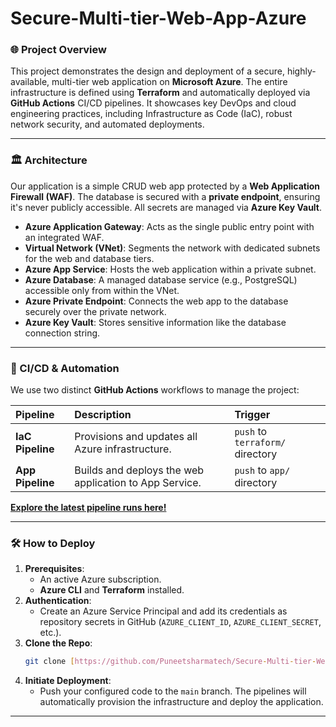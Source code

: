 # Secure-Multi-tier-Web-App-Azure

### 🌐 Project Overview

This project demonstrates the design and deployment of a secure, highly-available, multi-tier web application on **Microsoft Azure**. The entire infrastructure is defined using **Terraform** and automatically deployed via **GitHub Actions** CI/CD pipelines. It showcases key DevOps and cloud engineering practices, including Infrastructure as Code (IaC), robust network security, and automated deployments.

---

### 🏛️ Architecture

Our application is a simple CRUD web app protected by a **Web Application Firewall (WAF)**. The database is secured with a **private endpoint**, ensuring it's never publicly accessible. All secrets are managed via **Azure Key Vault**.


* **Azure Application Gateway**: Acts as the single public entry point with an integrated WAF.
* **Virtual Network (VNet)**: Segments the network with dedicated subnets for the web and database tiers.
* **Azure App Service**: Hosts the web application within a private subnet.
* **Azure Database**: A managed database service (e.g., PostgreSQL) accessible only from within the VNet.
* **Azure Private Endpoint**: Connects the web app to the database securely over the private network.
* **Azure Key Vault**: Stores sensitive information like the database connection string.

---

### 🚀 CI/CD & Automation

We use two distinct **GitHub Actions** workflows to manage the project:

| Pipeline | Description | Trigger |
| :--- | :--- | :--- |
| **IaC Pipeline** | Provisions and updates all Azure infrastructure. | `push` to `terraform/` directory |
| **App Pipeline** | Builds and deploys the web application to App Service. | `push` to `app/` directory |

[**Explore the latest pipeline runs here!**](https://github.com/your-username/Secure-Multi-tier-Web-App-Azure/actions)

---

### 🛠️ How to Deploy

1.  **Prerequisites**:
    * An active Azure subscription.
    * **Azure CLI** and **Terraform** installed.
2.  **Authentication**:
    * Create an Azure Service Principal and add its credentials as repository secrets in GitHub (`AZURE_CLIENT_ID`, `AZURE_CLIENT_SECRET`, etc.).
3.  **Clone the Repo**:
    ```sh
    git clone [https://github.com/Puneetsharmatech/Secure-Multi-tier-Web-App-Azure.git](https://github.com/puneetsharmatech/Secure-Multi-tier-Web-App-Azure.git)
    ```
4.  **Initiate Deployment**:
    * Push your configured code to the `main` branch. The pipelines will automatically provision the infrastructure and deploy the application.

---
